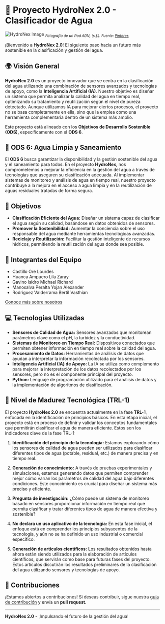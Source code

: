 # 🌊 **Proyecto HydroNex 2.0** - Clasificador de Agua

![HydroNex Image](https://private-user-images.githubusercontent.com/156021404/378509071-5ea3ff74-3083-4abc-ad8c-eea6055d62c6.png?jwt=eyJhbGciOiJIUzI1NiIsInR5cCI6IkpXVCJ9.eyJpc3MiOiJnaXRodWIuY29tIiwiYXVkIjoicmF3LmdpdGh1YnVzZXJjb250ZW50LmNvbSIsImtleSI6ImtleTUiLCJleHAiOjE3Mjk1MjcxNjIsIm5iZiI6MTcyOTUyNjg2MiwicGF0aCI6Ii8xNTYwMjE0MDQvMzc4NTA5MDcxLTVlYTNmZjc0LTMwODMtNGFiYy1hZDhjLWVlYTYwNTVkNjJjNi5wbmc_WC1BbXotQWxnb3JpdGhtPUFXUzQtSE1BQy1TSEEyNTYmWC1BbXotQ3JlZGVudGlhbD1BS0lBVkNPRFlMU0E1M1BRSzRaQSUyRjIwMjQxMDIxJTJGdXMtZWFzdC0xJTJGczMlMkZhd3M0X3JlcXVlc3QmWC1BbXotRGF0ZT0yMDI0MTAyMVQxNjA3NDJaJlgtQW16LUV4cGlyZXM9MzAwJlgtQW16LVNpZ25hdHVyZT0xMGExZTlkYmM2ZWViZWJkNmJjY2NmYWE5YTViZWIwZTdmMzljMWE5ODRiMWIxMTQwMGE4NDliZWVlYWIxODcyJlgtQW16LVNpZ25lZEhlYWRlcnM9aG9zdCJ9.r04061t4yinqtUTYGtBKtQZg5Z9gvKg49iIhh9Arrag)
<sub>*Fotografía de un Pod ADN, (s.f.). Fuente: [Pinteres](https://i.pinimg.com/enabled_lo/564x/8f/7f/83/8f7f83f810ae202b9dd2e699537cc3dd.jpg)*</sub>

¡Bienvenido a **HydroNex 2.0**! El siguiente paso hacia un futuro más sostenible en la clasificación y gestión del agua.

## 🌍 **Visión General**

**HydroNex 2.0** es un proyecto innovador que se centra en la clasificación del agua utilizando una combinación de sensores avanzados y tecnologías de apoyo, como la **Inteligencia Artificial (IA)**. Nuestro objetivo es diseñar un sistema que permita analizar la calidad del agua en tiempo real, optimizando su tratamiento y reutilización según el nivel de pureza detectado. Aunque utilizamos IA para mejorar ciertos procesos, el proyecto no se basa completamente en ella, sino que la emplea como una herramienta complementaria dentro de un sistema más amplio.

Este proyecto está alineado con los **Objetivos de Desarrollo Sostenible (ODS)**, específicamente con el **ODS 6**.

## 🌊 **ODS 6: Agua Limpia y Saneamiento**

El **ODS 6** busca garantizar la disponibilidad y la gestión sostenible del agua y el saneamiento para todos. En el proyecto **HydroNex**, nos comprometemos a mejorar la eficiencia en la gestión del agua a través de tecnologías que aseguren su clasificación adecuada. Al implementar sistemas de monitoreo y análisis de agua en tiempo real, nuestro proyecto contribuye a la mejora en el acceso a agua limpia y en la reutilización de aguas residuales tratadas de forma segura.

## 🎯 **Objetivos**

- **Clasificación Eficiente del Agua:** Diseñar un sistema capaz de clasificar el agua según su calidad, basándose en datos obtenidos de sensores.
- **Promover la Sostenibilidad:** Aumentar la conciencia sobre el uso responsable del agua mediante herramientas tecnológicas avanzadas.
- **Reciclaje y Reutilización:** Facilitar la gestión inteligente de recursos hídricos, permitiendo la reutilización del agua donde sea posible.

## 👥 **Integrantes del Equipo**

- Castillo Ore Lourdes
- Huanca Ampuero Lila Zaray
- Gavino Isidro Michael Richard
- Manosalva Peralta Yojan Alexander
- Rodriguez Valderrama Bertil Vasthian

[Conoce más sobre nosotros](https://github.com/Michael-Gavino/Proyectos_de_Ingenier-a/blob/main/Equipo/Equipo.md)

## 💻 **Tecnologías Utilizadas**

- **Sensores de Calidad de Agua:** Sensores avanzados que monitorean parámetros clave como el pH, la turbidez y la conductividad.
- **Sistemas de Monitoreo en Tiempo Real:** Dispositivos conectados que permiten obtener información en tiempo real sobre la calidad del agua.
- **Procesamiento de Datos:** Herramientas de análisis de datos que ayudan a interpretar la información recolectada por los sensores.
- **Inteligencia Artificial (IA) de Apoyo:** La IA se utiliza como complemento para mejorar la interpretación de los datos recolectados por los sensores, pero no es el componente principal del proyecto.
- **Python:** Lenguaje de programación utilizado para el análisis de datos y la implementación de algoritmos de clasificación.

## 🔬 **Nivel de Madurez Tecnológica (TRL-1)**

El proyecto **HydroNex 2.0** se encuentra actualmente en la fase **TRL-1**, enfocada en la identificación de principios básicos. En esta etapa inicial, el proyecto está en proceso de definir y validar los conceptos fundamentales que permitirán clasificar el agua de manera eficiente. Estos son los indicadores clave de la fase TRL-1:

1. **Identificación del principio de la tecnología:** Estamos explorando cómo los sensores de calidad de agua pueden ser utilizados para clasificar diferentes tipos de agua (potable, residual, etc.) de manera precisa y en tiempo real.
   
2. **Generación de conocimiento:** A través de pruebas experimentales y simulaciones, estamos generando datos que permiten comprender mejor cómo varían los parámetros de calidad del agua bajo diferentes condiciones. Este conocimiento es crucial para diseñar un sistema más preciso y eficiente.

3. **Pregunta de investigación:** ¿Cómo puede un sistema de monitoreo basado en sensores proporcionar información en tiempo real que permita clasificar y tratar diferentes tipos de agua de manera efectiva y sostenible?

4. **No declara un uso aplicativo de la tecnología:** En esta fase inicial, el enfoque está en comprender los principios subyacentes de la tecnología, y aún no se ha definido un uso industrial o comercial específico.

5. **Generación de artículos científicos:** Los resultados obtenidos hasta ahora están siendo utilizados para la elaboración de artículos científicos, que servirán como base para futuras fases del proyecto. Estos artículos discutirán los resultados preliminares de la clasificación del agua utilizando sensores y tecnologías de apoyo.

## 🔧 **Contribuciones**

¡Estamos abiertos a contribuciones! Si deseas contribuir, sigue nuestra [guía de contribución](https://github.com/Michael-Gavino/Proyectos_de_Ingenier-a/blob/main/CONTRIBUTING.md) y envía un **pull request**.

---

**HydroNex 2.0** - ¡Impulsando el futuro de la gestión del agua!
